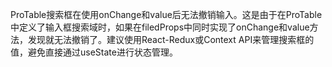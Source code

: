 ProTable搜索框在使用onChange和value后无法撤销输入。这是由于在ProTable中定义了输入框搜索域时，如果在filedProps中同时实现了onChange和value方法，发现就无法撤销了。建议使用React-Redux或Context API来管理搜索框的值，避免直接通过useState进行状态管理。
